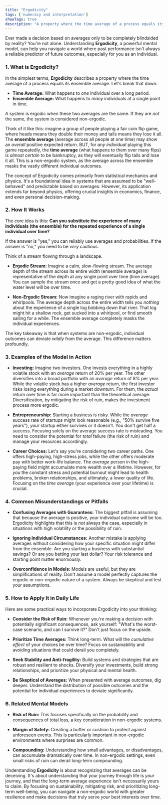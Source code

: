 ```yaml
---
title: "Ergodicity"
tags: ['numeracy and interpretation']
showTags: true
description: "A property where the time average of a process equals its ensemble average. In non-ergodic systems, averages don't apply well to individual outcomes."
---
```



Ever made a decision based on averages only to be completely blindsided by reality? You’re not alone. Understanding **Ergodicity**, a powerful mental model, can help you navigate a world where past performance isn't always a reliable predictor of future outcomes, especially for you as an individual.

### 1. What is Ergodicity?

In the simplest terms, **Ergodicity** describes a property where the time average of a process equals its ensemble average. Let's break that down:

*   **Time Average:** What happens to *one* individual over a long period.
*   **Ensemble Average:** What happens to *many* individuals at a single point in time.

A system is ergodic when these two averages are the same. If they are *not* the same, the system is considered non-ergodic.

Think of it like this: imagine a group of people playing a fair coin flip game, where heads means they double their money and tails means they lose it all. The **ensemble average** (average across all people at one time) may show an *overall* positive expected return. BUT, for *any individual* playing this game repeatedly, the **time average** (what happens to them over many flips) is *almost certain* to be bankruptcy, as they will eventually flip tails and lose it all. This is a non-ergodic system, as the average across the ensemble masks the vastly different individual outcomes.

The concept of Ergodicity comes primarily from statistical mechanics and physics. It's a foundational idea in systems that are assumed to be "well-behaved" and predictable based on averages. However, its application extends far beyond physics, offering crucial insights in economics, finance, and even personal decision-making.

### 2. How It Works

The core idea is this: **Can you substitute the experience of many individuals (the ensemble) for the repeated experience of a single individual over time?**

If the answer is "yes," you can reliably use averages and probabilities. If the answer is "no," you need to be *very* cautious.

Think of a stream flowing through a landscape.

*   **Ergodic Stream:** Imagine a calm, slow-flowing stream. The average depth of the stream across its entire width (ensemble average) is representative of the depth at any single point over time (time average). You can sample the stream once and get a pretty good idea of what the water level will be over time.

*   **Non-Ergodic Stream:** Now imagine a raging river with rapids and whirlpools. The average depth across the entire width tells you *nothing* about the experience of a single log bobbing down that river. That log might hit a shallow rock, get sucked into a whirlpool, or find smooth sailing for a while. The ensemble average completely masks the individual experiences.

The key takeaway is that when systems are non-ergodic, individual outcomes can deviate *wildly* from the average. This difference matters profoundly.

### 3. Examples of the Model in Action

*   **Investing:** Imagine two investors. One invests everything in a highly volatile stock with an *average* return of 20% per year. The other diversifies into a broad portfolio with an *average* return of 8% per year. While the volatile stock has a higher *average* return, the first investor risks losing everything during a market downturn. For them, the *actual* return over time is far more important than the theoretical average. Diversification, by mitigating the risk of ruin, makes the investment process more ergodic.

*   **Entrepreneurship:** Starting a business is risky. While the *average* success rate of startups might look reasonable (e.g., "50% survive five years"), *your* startup either survives or it doesn't. You don't get half a success. Focusing solely on the average success rate is misleading. You need to consider the potential for *total* failure (the risk of ruin) and manage your resources accordingly.

*   **Career Choices:** Let's say you're considering two career paths. One offers high-paying, high-stress jobs, while the other offers moderate pay with better work-life balance. The *average* person in the high-paying field might accumulate more wealth over a lifetime. However, for *you* the constant stress and potential burnout might lead to health problems, broken relationships, and ultimately, a lower quality of life. Focusing on the *time average* (your experience over your lifetime) is crucial.

### 4. Common Misunderstandings or Pitfalls

*   **Confusing Averages with Guarantees:** The biggest pitfall is assuming that because the average is positive, your individual outcome will be too. Ergodicity highlights that this is *not* always the case, especially in situations with high volatility or the possibility of ruin.

*   **Ignoring Individual Circumstances:** Another mistake is applying averages without considering how your specific situation might differ from the ensemble. Are you starting a business with substantial savings? Or are you betting your last dollar? Your risk tolerance and starting point matter enormously.

*   **Overconfidence in Models:** Models are useful, but they are simplifications of reality. Don't assume a model perfectly captures the ergodic or non-ergodic nature of a system. Always be skeptical and test your assumptions.

### 5. How to Apply It in Daily Life

Here are some practical ways to incorporate Ergodicity into your thinking:

*   **Consider the Risk of Ruin:** Whenever you're making a decision with potentially significant consequences, ask yourself: "What's the worst-case scenario, and can I survive it?" Don't just focus on the upside.

*   **Prioritize Time Averages:** Think long-term. What will the *cumulative effect* of your choices be over time? Focus on sustainability and avoiding situations that could derail you completely.

*   **Seek Stability and Anti-fragility:** Build systems and strategies that are robust and resilient to shocks. Diversify your investments, build strong relationships, and prioritize your physical and mental health.

*   **Be Skeptical of Averages:** When presented with average outcomes, dig deeper. Understand the distribution of possible outcomes and the potential for individual experiences to deviate significantly.

### 6. Related Mental Models

*   **Risk of Ruin:** This focuses specifically on the probability and consequences of total loss, a key consideration in non-ergodic systems.

*   **Margin of Safety:** Creating a buffer or cushion to protect against unforeseen events. This is particularly important in non-ergodic environments where surprises are common.

*   **Compounding:** Understanding how small advantages, or disadvantages, can accumulate dramatically over time. In non-ergodic settings, even small risks of ruin can derail long-term compounding.

Understanding **Ergodicity** is about recognizing that averages can be deceiving. It's about understanding that your journey through life is *your* journey, and that the long-term average experience isn't necessarily yours to claim. By focusing on sustainability, mitigating risk, and prioritizing long-term well-being, you can navigate a non-ergodic world with greater resilience and make decisions that truly serve *your* best interests over time.

